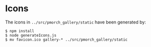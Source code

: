 # Icons

The icons in `../src/pmorch_gallery/static` have been generated by:

```shell
$ npm install
$ node generateIcons.js
$ mv favicon.ico gallery-* ../src/pmorch_gallery/static
```

